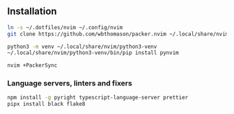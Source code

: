 ## Installation

```bash
ln -s ~/.dotfiles/nvim ~/.config/nvim
git clone https://github.com/wbthomason/packer.nvim ~/.local/share/nvim/site/pack/packer/start/packer.nvim

python3 -m venv ~/.local/share/nvim/python3-venv
~/.local/share/nvim/python3-venv/bin/pip install pynvim

nvim +PackerSync
```

### Language servers, linters and fixers

```bash
npm install -g pyright typescript-language-server prettier
pipx install black flake8
```
